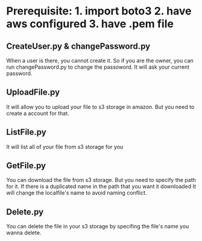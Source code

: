 # Prerequisite: 1. import boto3 2. have aws configured 3. have .pem file

## CreateUser.py & changePassword.py
When a user is there, you cannot create it. So if you are the owner, you can run changePassword.py to change the passoword. It will ask your current password.

## UploadFile.py
It will allow you to upload your file to s3 storage in amazon. But you need to create a account for that.

## ListFile.py
It will list all of your file from s3 storage for you

## GetFile.py
You can download the file from s3 storage. But you need to specify the path for it. If there is a duplicated name in the path that you want it downloaded
It will change the localfile's name to avoid naming conflict.

## Delete.py
You can delete the file in your s3 storage by specifing the file's name you wanna delete.
